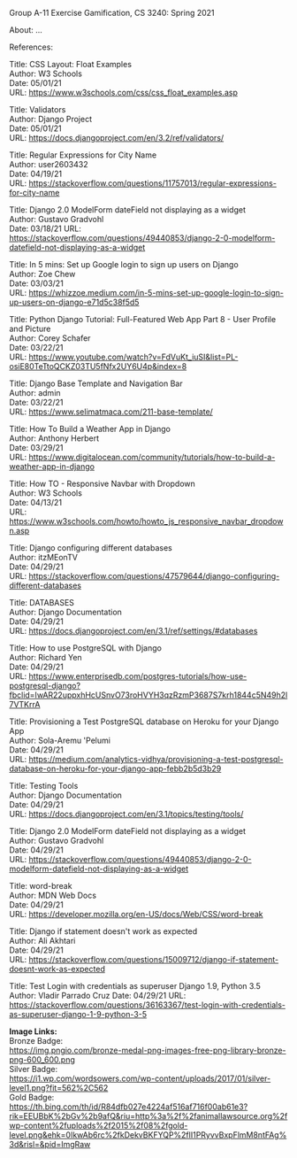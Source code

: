 Group A-11 Exercise Gamification, CS 3240: Spring 2021

About: 
...

References:

Title: CSS Layout: Float Examples <br>
Author: W3 Schools <br>
Date: 05/01/21 <br>
URL: https://www.w3schools.com/css/css_float_examples.asp <br>

Title: Validators <br>
Author: Django Project <br>
Date: 05/01/21 <br>
URL: https://docs.djangoproject.com/en/3.2/ref/validators/ <br>

Title: Regular Expressions for City Name <br>
Author: user2603432 <br>
Date: 04/19/21 <br>
URL: https://stackoverflow.com/questions/11757013/regular-expressions-for-city-name <br>

Title: Django 2.0 ModelForm dateField not displaying as a widget <br>
Author: Gustavo Gradvohl <br>
Date: 03/18/21
URL: https://stackoverflow.com/questions/49440853/django-2-0-modelform-datefield-not-displaying-as-a-widget <br>

Title: In 5 mins: Set up Google login to sign up users on Django <br>
Author: Zoe Chew <br>
Date: 03/03/21 <br>
URL: https://whizzoe.medium.com/in-5-mins-set-up-google-login-to-sign-up-users-on-django-e71d5c38f5d5 <br>

Title: Python Django Tutorial: Full-Featured Web App Part 8 - User Profile and Picture <br>
Author: Corey Schafer <br>
Date: 03/22/21 <br>
URL: https://www.youtube.com/watch?v=FdVuKt_iuSI&list=PL-osiE80TeTtoQCKZ03TU5fNfx2UY6U4p&index=8 <br>

Title: Django Base Template and Navigation Bar <br>
Author: admin <br>
Date: 03/22/21 <br>
URL: https://www.selimatmaca.com/211-base-template/ <br>

Title: How To Build a Weather App in Django <br>
Author: Anthony Herbert <br>
Date: 03/29/21 <br>
URL: https://www.digitalocean.com/community/tutorials/how-to-build-a-weather-app-in-django <br>

Title: How TO - Responsive Navbar with Dropdown <br>
Author: W3 Schools <br>
Date: 04/13/21 <br>
URL: https://www.w3schools.com/howto/howto_js_responsive_navbar_dropdown.asp <br>

Title: Django configuring different databases <br>
Author: itzMEonTV <br>
Date: 04/29/21 <br>
URL: https://stackoverflow.com/questions/47579644/django-configuring-different-databases <br>

Title: DATABASES <br>
Author: Django Documentation <br>
Date: 04/29/21 <br>
URL: https://docs.djangoproject.com/en/3.1/ref/settings/#databases <br>

Title: How to use PostgreSQL with Django <br>
Author: Richard Yen <br>
Date: 04/29/21 <br>
URL: https://www.enterprisedb.com/postgres-tutorials/how-use-postgresql-django?fbclid=IwAR22uppxhHcUSnvO73roHVYH3qzRzmP3687S7krh1844c5N49h2l7VTKrrA <br>

Title: Provisioning a Test PostgreSQL database on Heroku for your Django App <br>
Author: Sola-Aremu 'Pelumi <br>
Date: 04/29/21 <br>
URL: https://medium.com/analytics-vidhya/provisioning-a-test-postgresql-database-on-heroku-for-your-django-app-febb2b5d3b29 <br>

Title: Testing Tools <br>
Author: Django Documentation <br>
Date: 04/29/21 <br>
URL: https://docs.djangoproject.com/en/3.1/topics/testing/tools/ <br>

Title: Django 2.0 ModelForm dateField not displaying as a widget <br>
Author: Gustavo Gradvohl <br>
Date: 04/29/21 <br>
URL: https://stackoverflow.com/questions/49440853/django-2-0-modelform-datefield-not-displaying-as-a-widget <br>

Title: word-break <br>
Author: MDN Web Docs <br>
Date: 04/29/21 <br>
URL: https://developer.mozilla.org/en-US/docs/Web/CSS/word-break <br>

Title: Django if statement doesn't work as expected <br>
Author: Ali Akhtari <br>
Date: 04/29/21 <br>
URL: https://stackoverflow.com/questions/15009712/django-if-statement-doesnt-work-as-expected <br>

Title: Test Login with credentials as superuser Django 1.9, Python 3.5
Author: Vladir Parrado Cruz
Date: 04/29/21
URL: https://stackoverflow.com/questions/36163367/test-login-with-credentials-as-superuser-django-1-9-python-3-5  

<b>Image Links:</b> <br>
Bronze Badge: <br>
https://img.pngio.com/bronze-medal-png-images-free-png-library-bronze-png-600_600.png <br>
Silver Badge: <br>
https://i1.wp.com/wordsowers.com/wp-content/uploads/2017/01/silver-level1.png?fit=562%2C562 <br>
Gold Badge: <br>
https://th.bing.com/th/id/R84dfb027e4224af516af716f00ab61e3?rik=EEUBbK%2bGv%2b9afQ&riu=http%3a%2f%2fanimallawsource.org%2fwp-content%2fuploads%2f2015%2f08%2fgold-level.png&ehk=0IkwAb6rc%2fkDekvBKFYQP%2flI1PRyvvBxpFlmM8ntFAg%3d&risl=&pid=ImgRaw
